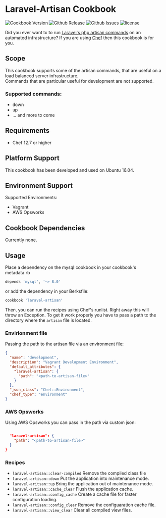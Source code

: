 # Laravel-Artisan Cookbook

[![Cookbook Version](https://img.shields.io/cookbook/v/laravel-artisan.svg)](https://supermarket.chef.io/cookbooks/laravel-artisan) [![Github Release](https://img.shields.io/github/release/sebbaum/laravel-artisan.svg)](https://github.com/sebbaum/laravel-artisan/releases) [![Github Issues](https://img.shields.io/github/issues/sebbaum/laravel-artisan.svg)](https://github.com/sebbaum/laravel-artisan/issues) [![license](https://img.shields.io/github/license/sebbaum/laravel-artisan.svg)](https://github.com/sebbaum/laravel-artisan/blob/master/LICENSE)

Did you ever want to to run [Laravel's php artisan commands](https://laravel.com/docs/5.5/artisan) on an automated infrastructure? If you are using [Chef](https://www.chef.io/) then this cookbook is for you.

## Scope
This cookbook supports some of the artisan commands, that are useful on a load balanced server infrastructure.  
Commands that are particular useful for development are not supported.

### Supported commands:
* down
* up
* ... and more to come

## Requirements
* Chef 12.7 or higher

## Platform Support
This cookbook has been developed and used on Ubuntu 16.04.

## Environment Support
Supported Environments:
* Vagrant
* AWS Opsworks

## Cookbook Dependencies
Currently none.

## Usage
Place a dependency on the mysql cookbook in your cookbook's metadata.rb

```ruby
depends 'mysql', '~> 8.0'
```
or add the dependency in your Berksfile:
```ruby
cookbook 'laravel-artisan'
```

Then, you can run the recipes using Chef's runlist. Right away this will throw an Exception. To get it work properly you have
to pass a path to the directory where the `artisan` file is located.

### Envirionment file
Passing the path to the artisan file via an environment file:
```json
{
  "name": "development",
  "description": "Vagrant Development Environment",
  "default_attributes": {
    "laravel-artisan": {
      "path": "<path-to-artisan-file>"
    }
  },
  "json_class": "Chef::Environment",
  "chef_type": "environment"
}

```

### AWS Opsworks
Using AWS Opsworks you can pass in the path via custom json:
```json

  "laravel-artisan": {
    "path": "<path-to-artisan-file>"
  }
}
```

### Recipes
* `laravel-artisan::clear-compiled`	Remove the compiled class file
* `laravel-artisan::down` 			Put the application into maintenance mode.
* `laravel-aritsan::up` 			Bring the application out of maintenance mode.
* `laravel-artisan::cache_clear`	Flush the application cache.
* `laravel-artisan::config_cache`	Create a cache file for faster configuration loading.
* `laravel-artisan::config_clear`	Remove the configuaration cache file.
* `laravel-artisan::view_clear`		Clear all compiled view files.